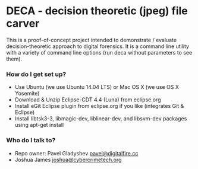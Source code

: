 # DECA - decision theoretic (jpeg) file carver  #

This is a proof-of-concept project intended to demonstrate / evaluate decision-theoretic approach to digital forensics. It is a command line utility with a variety of command line options (run deca without parameters to see them).

### How do I get set up? ###

* Use Ubuntu (we use Ubuntu 14.04 LTS) or Mac OS X (we use OS X Yosemite)
* Download & Unzip Eclipse-CDT 4.4 (Luna) from eclipse.org
* Install eGit Eclipse plugin from eclipse.org if you like (integrates Git & Eclipse)
* Install libtsk3-3, libmagic-dev, liblinear-dev, and libsvm-dev packages using apt-get install 

### Who do I talk to? ###

* Repo owner: Pavel Gladyshev <pavel@digitalfire.cc>
* Joshua James <joshua@cybercrimetech.org>